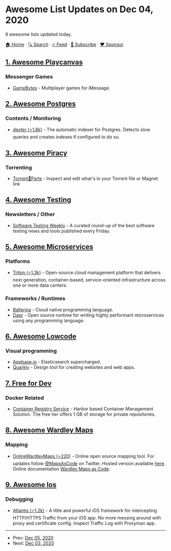 # Awesome List Updates on Dec 04, 2020

9 awesome lists updated today.

[🏠 Home](/README.md) · [🔍 Search](https://www.trackawesomelist.com/search/) · [🔥 Feed](https://www.trackawesomelist.com/rss.xml) · [📮 Subscribe](https://trackawesomelist.us17.list-manage.com/subscribe?u=d2f0117aa829c83a63ec63c2f&id=36a103854c) · [❤️  Sponsor](https://github.com/sponsors/theowenyoung)



## [1. Awesome Playcanvas](/content/playcanvas/awesome-playcanvas/README.md)

### Messenger Games

*   [GameBytes](https://apps.apple.com/us/app/gamebytes-games-for-imessage/id1506797690) - Multiplayer games for iMessage.

## [2. Awesome Postgres](/content/dhamaniasad/awesome-postgres/README.md)

### Contents / Monitoring

*   [dexter (⭐1.8k)](https://github.com/ankane/dexter) - The automatic indexer for Postgres. Detects slow queries and creates indexes if configured to do so.

## [3. Awesome Piracy](/content/Igglybuff/awesome-piracy/README.md)

### Torrenting

*   [Torrent🧲Parts](https://torrent.parts/) - Inspect and edit what's in your Torrent file or Magnet link

## [4. Awesome Testing](/content/TheJambo/awesome-testing/README.md)

### Newsletters / Other

*   [Software Testing Weekly](https://softwaretestingweekly.com/) - A curated round-up of the best software testing news and tools published every Friday.

## [5. Awesome Microservices](/content/mfornos/awesome-microservices/README.md)

### Platforms

*   [Triton (⭐1.3k)](https://github.com/joyent/triton) - Open-source cloud management platform that delivers next generation, container-based, service-oriented infrastructure across one or more data centers.

### Frameworks / Runtimes

*   [Ballerina](https://ballerina.io) - Cloud native programming language.
*   [Dapr](https://dapr.io) - Open source runtime for writing highly performant microservices using any programming language.

## [6. Awesome Lowcode](/content/antdimot/awesome-lowcode/README.md)

### Visual programming

*   [Appbase.io](https://www.appbase.io) - Elasticsearch supercharged.
*   [Quarkly](https://quarkly.io) - Design tool for creating websites and web apps.

## [7. Free for Dev](/content/ripienaar/free-for-dev/README.md)

### Docker Related

*   [Container Registry Service](https://container-registry.com/) - Harbor based Container Management Solution. The free tier offers 1 GB of storage for private repositories.

## [8. Awesome Wardley Maps](/content/wardley-maps-community/awesome-wardley-maps/README.md)

### Mapping

*   [OnlineWardleyMaps (⭐220)](https://github.com/damonsk/onlinewardleymaps) - Online open source mapping tool. For updates follow [@MapsAsCode](https://twitter.com/MapsAsCode) on Twitter. Hosted version available [here](https://onlinewardleymaps.com/). Online documentation [Wardley Maps as Code](https://docs.onlinewardleymaps.com/).

## [9. Awesome Ios](/content/vsouza/awesome-ios/README.md)

### Debugging

*   [Atlantis (⭐1.2k)](https://github.com/ProxymanApp/atlantis) - A little and powerful iOS framework for intercepting HTTP/HTTPS Traffic from your iOS app. No more messing around with proxy and certificate config. Inspect Traffic Log with Proxyman app.

---

- Prev: [Dec 05, 2020](/content/2020/12/05/README.md)
- Next: [Dec 03, 2020](/content/2020/12/03/README.md)